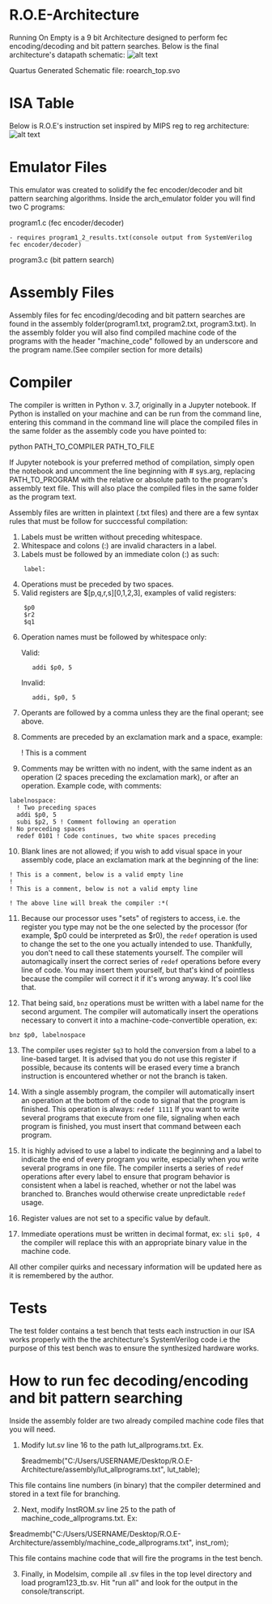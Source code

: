 # R.O.E-Architecture
Running On Empty is a 9 bit Architecture designed to perform fec encoding/decoding and bit pattern searches. Below is the final architecture's datapath schematic:
![alt text](https://raw.githubusercontent.com/tonikhd/R.O.E-Architecture/master/roearchv9.png)

Quartus Generated Schematic file: roearch_top.svo

# ISA Table
Below is R.O.E's instruction set inspired by MIPS reg to reg architecture:
![alt text](https://raw.githubusercontent.com/tonikhd/R.O.E-Architecture/master/isatable.PNG)

# Emulator Files
This emulator was created to solidify the fec encoder/decoder and bit pattern searching algorithms. Inside the arch_emulator folder you will find two C programs:

  program1.c (fec encoder/decoder)

    - requires program1_2_results.txt(console output from SystemVerilog fec encoder/decoder)  

  program3.c (bit pattern search)

# Assembly Files
Assembly files for fec encoding/decoding and bit pattern searches are found in the assembly folder(program1.txt, program2.txt, program3.txt). In the assembly folder you will also find compiled machine code of the programs with the header "machine_code" followed by an underscore and the program name.(See compiler section for more details)

# Compiler
The compiler is written in Python v. 3.7, originally in a Jupyter notebook. If Python is installed on your machine and can be run from the command line, entering this command in the command line will place the compiled files in the same folder as the assembly code you have pointed to:

python PATH_TO_COMPILER PATH_TO_FILE

If Jupyter notebook is your preferred method of compilation, simply open the notebook and uncomment the line beginning with # sys.arg, replacing PATH_TO_PROGRAM with the relative or absolute path to the program's assembly text file. This will also place the compiled files in the same folder as the program text.

Assembly files are written in plaintext (.txt files) and there are a few syntax rules that must be follow for succcessful compilation:

1. Labels must be written without preceding whitespace.
2. Whitespace and colons (:) are invalid characters in a label.
3. Labels must be followed by an immediate colon (:) as such:
```
    label:
```   
4. Operations must be preceded by two spaces.
5. Valid registers are $\[p,q,r,s]\[0,1,2,3], examples of valid registers:
```
    $p0
    $r2
    $q1
```   
6. Operation names must be followed by whitespace only:

    Valid:

          addi $p0, 5

    Invalid:

          addi, $p0, 5

7. Operants are followed by a comma unless they are the final operant; see above.
8. Comments are preceded by an exclamation mark and a space, example:

    ! This is a comment

9. Comments may be written with no indent, with the same indent as an operation (2 spaces preceding the exclamation mark),
   or after an operation. Example code, with comments:
```
labelnospace:
  ! Two preceding spaces
  addi $p0, 5
  subi $p2, 5 ! Comment following an operation
! No preceding spaces
  redef 0101 ! Code continues, two white spaces preceding
```

10. Blank lines are not allowed; if you wish to add visual space in your assembly code, place an exclamation mark at the
    beginning of the line:
```    
! This is a comment, below is a valid empty line
!
! This is a comment, below is not a valid empty line

! The above line will break the compiler :*(
```

11. Because our processor uses "sets" of registers to access, i.e. the register you type may not be the one selected by
    the processor (for example, $p0 could be interpreted as $r0), the `redef` operation is used to change the set to the
    one you actually intended to use. Thankfully, you don't need to call these statements yourself. The compiler will
    automagically insert the correct series of `redef` operations before every line of code. You may insert them yourself,
    but that's kind of pointless because the compiler will correct it if it's wrong anyway. It's cool like that.

12. That being said, `bnz` operations must be written with a label name for the second argument. The compiler will
    automatically insert the operations necessary to convert it into a machine-code-convertible operation, ex:

```
bnz $p0, labelnospace
```
13. The compiler uses register `$q3` to hold the conversion from a label to a line-based target. It is advised that you
    do not use this register if possible, because its contents will be erased every time a branch instruction is encountered
    whether or not the branch is taken.

14. With a single assembly program, the compiler will automatically insert an operation at the bottom of the code to signal
    that the program is finished. This operation is always:
    `redef 1111`
    If you want to write several programs that execute from one file, signaling when each program is finished, you must
    insert that command between each program.

15. It is highly advised to use a label to indicate the beginning and a label to indicate the end of every program you
    write, especially when you write several programs in one file. The compiler inserts a series of `redef` operations
    after every label to ensure that program behavior is consistent when a label is reached, whether or not the label was
    branched to. Branches would otherwise create unpredictable `redef` usage.

16. Register values are not set to a specific value by default.

17. Immediate operations must be written in decimal format, ex:
`sli $p0, 4`
    the compiler will replace this with an appropriate binary value in the machine code.

All other compiler quirks and necessary information will be updated here as it is remembered by the author.

# Tests
The test folder contains a test bench that tests each instruction in our ISA works properly with the the architecture's SystemVerilog code i.e the purpose of this test bench was to ensure the synthesized hardware works.

# How to run fec decoding/encoding and bit pattern searching

Inside the assembly folder are two already compiled machine code files that you will need.

1. Modify lut.sv line 16 to the path lut_allprograms.txt. Ex.

     $readmemb("C:/Users/USERNAME/Desktop/R.O.E-Architecture/assembly/lut_allprograms.txt", lut_table);

This file contains line numbers (in binary) that the compiler determined and stored in a text file for branching.

2. Next, modify InstROM.sv line 25 to the path of machine_code_allprograms.txt. Ex:

  $readmemb("C:/Users/USERNAME/Desktop/R.O.E-Architecture/assembly/machine_code_allprograms.txt", inst_rom);

This file contains machine code that will fire the programs in the test bench.

3. Finally, in Modelsim, compile all .sv files in the top level directory and load program123_tb.sv. Hit "run all" and look for the output in the console/transcript.
